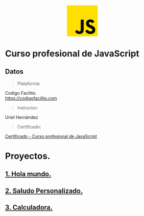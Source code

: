 <img 
    style="display: block; 
           margin-left: auto;
           margin-right: auto;
           width: 20%;"
    src="js.png" 
    alt="Our logo">
</img>

# Curso profesional de JavaScript

## Datos

> Plataforma:

Codigo Facilito.  
https://codigofacilito.com

> Instructor:

Uriel Hernández

> Certificado:

[Certificado - Curso profesional de JavaScript](<Certificado - Curso profesional de JavaScript.pdf>)

# Proyectos.

## [1. Hola mundo.](holaMundo)

## [2. Saludo Personalizado.](saludoPersonalizado)

## [3. Calculadora.](calculadora)

